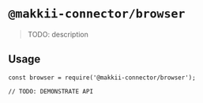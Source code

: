 # `@makkii-connector/browser`

> TODO: description

## Usage

```
const browser = require('@makkii-connector/browser');

// TODO: DEMONSTRATE API
```
